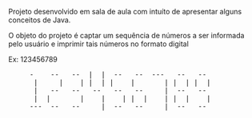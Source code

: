 Projeto desenvolvido em sala de aula com intuíto de apresentar alguns conceitos de Java.

O objeto do projeto é captar um sequência de números a ser informada pelo usuário e imprimir tais números no formato digital

Ex: 123456789

<html> 
<body>
<pre>
	 -    --   --  |  |  --   --  ---   --   --   
	  |     |    | |  | |    |       | |  | |  |  
	  |   --   --   --   --   --     |  --   --   
	  |  |       |    |    | |  |    | |  |    |  
	 ---  --   --     |  --   --     |  --   --  
 
 </pre>
</body>
</html>









